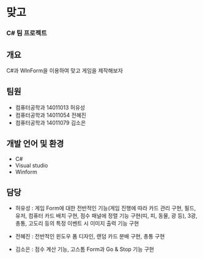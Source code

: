 # 맞고

### C# 팀 프로젝트

## 개요
C#과 WInForm을 이용하여 맞고 게임을 제작해보자

## 팀원
* 컴퓨터공학과 14011013 허유성
* 컴퓨터공학과 14011054 전혜진
* 컴퓨터공학과 14011079 김소은

## 개발 언어 및 환경
* C#
* Visual studio
* Winform

## 담당
* 허유성 : 게임 Form에 대한 전반적인 기능(게임 진행에 따라 카드 관리 구현, 필드, 유저, 컴퓨터 카드 배치 구현, 점수 패널에 정렬 기능 구현(띠, 피, 동물, 광 등), 3광, 총통, 고도리 등의 특정 이벤트 시 이미지 출력 기능 구현

* 전혜진 : 전반적인 윈도우 폼 디자인, 랜덤 카드 분배 구현, 총통 구현

* 김소은 : 점수 계산 기능, 고스톰 Form과 Go & Stop 기능 구현
